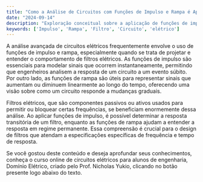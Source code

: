 ```yaml
---
title: "Como a Análise de Circuitos com Funções de Impulso e Rampa é Aplicada em Filtros Elétricos?"
date: "2024-09-14"
description: "Exploração conceitual sobre a aplicação de funções de impulso e rampa na análise de circuitos elétricos, com foco em filtros."
keywords: ['Impulso', 'Rampa', 'Filtro', 'Circuito', 'elétrico']
---
```


A análise avançada de circuitos elétricos frequentemente envolve o uso de funções de impulso e rampa, especialmente quando se trata de projetar e entender o comportamento de filtros elétricos. As funções de impulso são essenciais para modelar sinais que ocorrem instantaneamente, permitindo que engenheiros analisem a resposta de um circuito a um evento súbito. Por outro lado, as funções de rampa são úteis para representar sinais que aumentam ou diminuem linearmente ao longo do tempo, oferecendo uma visão sobre como um circuito responde a mudanças graduais.

Filtros elétricos, que são componentes passivos ou ativos usados para permitir ou bloquear certas frequências, se beneficiam enormemente dessa análise. Ao aplicar funções de impulso, é possível determinar a resposta transitória de um filtro, enquanto as funções de rampa ajudam a entender a resposta em regime permanente. Essa compreensão é crucial para o design de filtros que atendam a especificações específicas de frequência e tempo de resposta.

Se você gostou deste conteúdo e deseja aprofundar seus conhecimentos, conheça o curso online de circuitos elétricos para alunos de engenharia, Domínio Elétrico, criado pelo Prof. Nicholas Yukio, clicando no botão presente logo abaixo do texto.